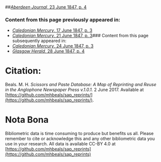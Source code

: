 ##[*Aberdeen Journal*, 23 June 1847, p. 4](https://mhbeals.github.io/sap_html/Aberdeen-Journal/Aberdeen-Journal-23-June-1847-p-4)

### Content from this page previously appeared in:
+ [*Caledonian Mercury*, 17 June 1847, p. 3](https://mhbeals.github.io/sap_html/Caledonian-Mercury/Caledonian-Mercury-17-June-1847-p-3)
+ [*Caledonian Mercury*, 21 June 1847, p. 3](https://mhbeals.github.io/sap_html/Caledonian-Mercury/Caledonian-Mercury-21-June-1847-p-3)### Content from this page subsequently appeared in:
+ [*Caledonian Mercury*, 24 June 1847, p. 3](https://mhbeals.github.io/sap_html/Caledonian-Mercury/Caledonian-Mercury-24-June-1847-p-3)
+ [*Glasgow Herald*, 28 June 1847, p. 4](https://mhbeals.github.io/sap_html/Glasgow-Herald/Glasgow-Herald-28-June-1847-p-4)
                    
# Citation: 

Beals. M. H. *Scissors and Paste Database: A Map of Reprinting and Reuse in the Anglophone Newspaper Press v.1.0.1.* 2 June 2017. Available at [https://github.com/mhbeals/sap_reprints/](https://github.com/mhbeals/sap_reprints/). 
                    
# Nota Bona

Bibliometric data is time consuming to produce but benefits us all. Please remember to cite or acknowledge this and any other bibliometric data you use in your research. All data is available CC-BY 4.0 at [https://github.com/mhbeals/sap_reprints](https://github.com/mhbeals/sap_reprints)